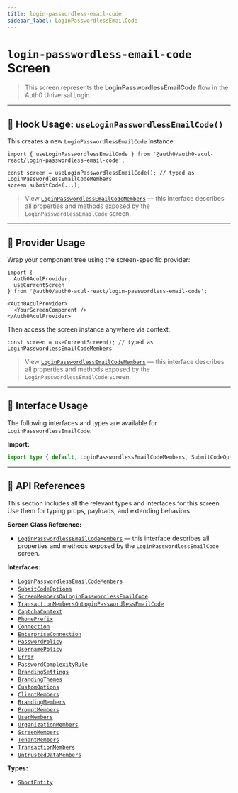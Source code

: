 ```yaml
---
title: login-passwordless-email-code
sidebar_label: LoginPasswordlessEmailCode
---
```


# `login-passwordless-email-code` Screen

> This screen represents the **LoginPasswordlessEmailCode** flow in the Auth0 Universal Login.

---

## 🔹 Hook Usage: `useLoginPasswordlessEmailCode()`

This creates a new `LoginPasswordlessEmailCode` instance:

```tsx
import { useLoginPasswordlessEmailCode } from '@auth0/auth0-acul-react/login-passwordless-email-code';

const screen = useLoginPasswordlessEmailCode(); // typed as LoginPasswordlessEmailCodeMembers
screen.submitCode(...);
```

> View [`LoginPasswordlessEmailCodeMembers`](https://auth0.github.io/universal-login/interfaces/Classes.LoginPasswordlessEmailCodeMembers.html) — this interface describes all properties and methods exposed by the `LoginPasswordlessEmailCode` screen.

---

## 🔹 Provider Usage

Wrap your component tree using the screen-specific provider:

```tsx
import {
  Auth0AculProvider,
  useCurrentScreen
} from '@auth0/auth0-acul-react/login-passwordless-email-code';

<Auth0AculProvider>
  <YourScreenComponent />
</Auth0AculProvider>
```

Then access the screen instance anywhere via context:

```tsx
const screen = useCurrentScreen(); // typed as LoginPasswordlessEmailCodeMembers
```

> View [`LoginPasswordlessEmailCodeMembers`](https://auth0.github.io/universal-login/interfaces/Classes.LoginPasswordlessEmailCodeMembers.html) — this interface describes all properties and methods exposed by the `LoginPasswordlessEmailCode` screen.

---

## 🔹 Interface Usage

The following interfaces and types are available for `LoginPasswordlessEmailCode`:

**Import:**

```ts
import type { default, LoginPasswordlessEmailCodeMembers, SubmitCodeOptions, ScreenMembersOnLoginPasswordlessEmailCode, TransactionMembersOnLoginPasswordlessEmailCode, CaptchaContext, PhonePrefix, Connection, EnterpriseConnection, PasswordPolicy, UsernamePolicy, Error, PasswordComplexityRule, BrandingSettings, BrandingThemes, CustomOptions, ShortEntity, ClientMembers, BrandingMembers, PromptMembers, UserMembers, OrganizationMembers, ScreenMembers, TenantMembers, TransactionMembers, UntrustedDataMembers } from '@auth0/auth0-acul-react/login-passwordless-email-code';
```

---

## 🔸 API References

This section includes all the relevant types and interfaces for this screen. Use them for typing props, payloads, and extending behaviors.

**Screen Class Reference:**  
- [`LoginPasswordlessEmailCodeMembers`](https://auth0.github.io/universal-login/interfaces/Classes.LoginPasswordlessEmailCodeMembers.html) — this interface describes all properties and methods exposed by the `LoginPasswordlessEmailCode` screen.

**Interfaces:**
- [`LoginPasswordlessEmailCodeMembers`](https://auth0.github.io/universal-login/interfaces/Classes.LoginPasswordlessEmailCodeMembers.html)
- [`SubmitCodeOptions`](https://auth0.github.io/universal-login/interfaces/Classes.SubmitCodeOptions.html)
- [`ScreenMembersOnLoginPasswordlessEmailCode`](https://auth0.github.io/universal-login/interfaces/Classes.ScreenMembersOnLoginPasswordlessEmailCode.html)
- [`TransactionMembersOnLoginPasswordlessEmailCode`](https://auth0.github.io/universal-login/interfaces/Classes.TransactionMembersOnLoginPasswordlessEmailCode.html)
- [`CaptchaContext`](https://auth0.github.io/universal-login/interfaces/Classes.CaptchaContext.html)
- [`PhonePrefix`](https://auth0.github.io/universal-login/interfaces/Classes.PhonePrefix.html)
- [`Connection`](https://auth0.github.io/universal-login/interfaces/Classes.Connection.html)
- [`EnterpriseConnection`](https://auth0.github.io/universal-login/interfaces/Classes.EnterpriseConnection.html)
- [`PasswordPolicy`](https://auth0.github.io/universal-login/interfaces/Classes.PasswordPolicy.html)
- [`UsernamePolicy`](https://auth0.github.io/universal-login/interfaces/Classes.UsernamePolicy.html)
- [`Error`](https://auth0.github.io/universal-login/interfaces/Classes.Error.html)
- [`PasswordComplexityRule`](https://auth0.github.io/universal-login/interfaces/Classes.PasswordComplexityRule.html)
- [`BrandingSettings`](https://auth0.github.io/universal-login/interfaces/Classes.BrandingSettings.html)
- [`BrandingThemes`](https://auth0.github.io/universal-login/interfaces/Classes.BrandingThemes.html)
- [`CustomOptions`](https://auth0.github.io/universal-login/interfaces/Classes.CustomOptions.html)
- [`ClientMembers`](https://auth0.github.io/universal-login/interfaces/Classes.ClientMembers.html)
- [`BrandingMembers`](https://auth0.github.io/universal-login/interfaces/Classes.BrandingMembers.html)
- [`PromptMembers`](https://auth0.github.io/universal-login/interfaces/Classes.PromptMembers.html)
- [`UserMembers`](https://auth0.github.io/universal-login/interfaces/Classes.UserMembers.html)
- [`OrganizationMembers`](https://auth0.github.io/universal-login/interfaces/Classes.OrganizationMembers.html)
- [`ScreenMembers`](https://auth0.github.io/universal-login/interfaces/Classes.ScreenMembers.html)
- [`TenantMembers`](https://auth0.github.io/universal-login/interfaces/Classes.TenantMembers.html)
- [`TransactionMembers`](https://auth0.github.io/universal-login/interfaces/Classes.TransactionMembers.html)
- [`UntrustedDataMembers`](https://auth0.github.io/universal-login/interfaces/Classes.UntrustedDataMembers.html)


**Types:**
- [`ShortEntity`](https://auth0.github.io/universal-login/types/Classes.ShortEntity.html)
